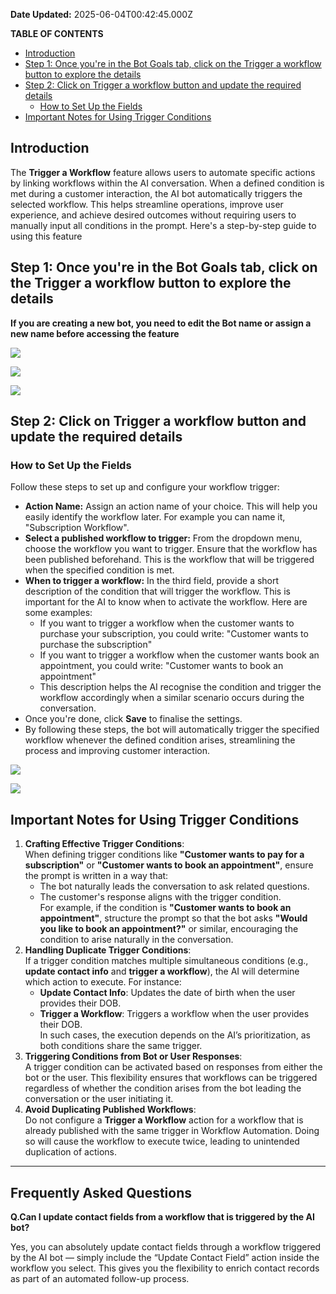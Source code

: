 **Date Updated:** 2025-06-04T00:42:45.000Z
  
  
**TABLE OF CONTENTS**

* [Introduction](#Introduction)
* [Step 1: Once you're in the Bot Goals tab, click on the Trigger a workflow button to explore the details](#Step-1%3A-Once-you're-in-the-Bot-Goals-tab,-click-on-the-Trigger-a-workflow-button-to-explore-the-details)
* [Step 2: Click on Trigger a workflow button and update the required details ](#Step-2%3A-Click-on-Trigger-a-workflow-button-and-update-the-required-details%C2%A0)  
   * [How to Set Up the Fields](#How-to-Set-Up-the-Fields)
* [Important Notes for Using Trigger Conditions](#Important-Notes-for-Using-Trigger-Conditions)

## **Introduction**

The **Trigger a Workflow** feature allows users to automate specific actions by linking workflows within the AI conversation. When a defined condition is met during a customer interaction, the AI bot automatically triggers the selected workflow. This helps streamline operations, improve user experience, and achieve desired outcomes without requiring users to manually input all conditions in the prompt. Here's a step-by-step guide to using this feature

##   

## **Step 1: Once you're in the Bot Goals tab, click on the Trigger a workflow button to explore the details**

  
**If you are creating a new bot, you need to edit the Bot name or assign a new name before accessing the feature**

**![](https://s3.amazonaws.com/cdn.freshdesk.com/data/helpdesk/attachments/production/155039966946/original/qgQjyIoBRRK4xHBGJ_I61RTG72G6ztf5nQ.png?1737042261)**

**![](https://s3.amazonaws.com/cdn.freshdesk.com/data/helpdesk/attachments/production/155039966947/original/d0xwsBkkg_cW1HTV1NYPyS1S8n07jJbT6g.png?1737042261)**

![](https://s3.amazonaws.com/cdn.freshdesk.com/data/helpdesk/attachments/production/155039966945/original/N0UqsMVYhYvM1tvCv1kjBVwNCOiOWDUccA.png?1737042261)

  
## **Step 2: Click on Trigger a workflow button and update the required details** 

### How to Set Up the Fields

Follow these steps to set up and configure your workflow trigger:

* **Action Name:** Assign an action name of your choice. This will help you easily identify the workflow later. For example you can name it, "Subscription Workflow".
* **Select a published workflow to trigger:** From the dropdown menu, choose the workflow you want to trigger. Ensure that the workflow has been published beforehand. This is the workflow that will be triggered when the specified condition is met.
* **When to trigger a workflow:** In the third field, provide a short description of the condition that will trigger the workflow. This is important for the AI to know when to activate the workflow. Here are some examples:  
   * If you want to trigger a workflow when the customer wants to purchase your subscription, you could write: "Customer wants to purchase the subscription"  
   * If you want to trigger a workflow when the customer wants book an appointment, you could write: "Customer wants to book an appointment"  
   * This description helps the AI recognise the condition and trigger the workflow accordingly when a similar scenario occurs during the conversation.
* Once you're done, click **Save** to finalise the settings.
* By following these steps, the bot will automatically trigger the specified workflow whenever the defined condition arises, streamlining the process and improving customer interaction.

![](https://s3.amazonaws.com/cdn.freshdesk.com/data/helpdesk/attachments/production/155039966955/original/c_hhDG1DaSb3xpmejt8s3qJWa2h6ZwdTKg.jpeg?1737042261)

![](https://s3.amazonaws.com/cdn.freshdesk.com/data/helpdesk/attachments/production/155039966944/original/PiUGil9jZOV4FCFuFfyGlopRLCotR6saoQ.png?1737042260)

  
## **Important Notes for Using Trigger Conditions**

1. **Crafting Effective Trigger Conditions**:  
When defining trigger conditions like **"Customer wants to pay for a subscription"** or **"Customer wants to book an appointment"**, ensure the prompt is written in a way that:  
   * The bot naturally leads the conversation to ask related questions.  
   * The customer's response aligns with the trigger condition.  
   For example, if the condition is **"Customer wants to book an appointment"**, structure the prompt so that the bot asks **"Would you like to book an appointment?"** or similar, encouraging the condition to arise naturally in the conversation.
2. **Handling Duplicate Trigger Conditions**:  
If a trigger condition matches multiple simultaneous conditions (e.g., **update contact info** and **trigger a workflow**), the AI will determine which action to execute. For instance:  
   * **Update Contact Info**: Updates the date of birth when the user provides their DOB.  
   * **Trigger a Workflow**: Triggers a workflow when the user provides their DOB.  
   In such cases, the execution depends on the AI’s prioritization, as both conditions share the same trigger.
3. **Triggering Conditions from Bot or User Responses**:  
A trigger condition can be activated based on responses from either the bot or the user. This flexibility ensures that workflows can be triggered regardless of whether the condition arises from the bot leading the conversation or the user initiating it.
4. **Avoid Duplicating Published Workflows**:  
Do not configure a **Trigger a Workflow** action for a workflow that is already published with the same trigger in Workflow Automation. Doing so will cause the workflow to execute twice, leading to unintended duplication of actions.

---

  
## **Frequently Asked Questions**

  
**Q.Can I update contact fields from a workflow that is triggered by the AI bot?**

Yes, you can absolutely update contact fields through a workflow triggered by the AI bot — simply include the “Update Contact Field” action inside the workflow you select. This gives you the flexibility to enrich contact records as part of an automated follow-up process.